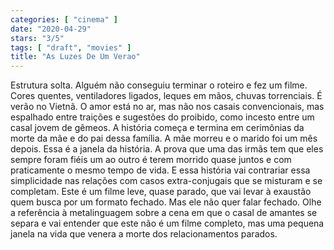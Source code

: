 ```yaml
---
categories: [ "cinema" ]
date: "2020-04-29"
stars: "3/5"
tags: [ "draft", "movies" ]
title: "As Luzes De Um Verao"
---
```

Estrutura solta. Alguém não conseguiu terminar o roteiro e fez um
filme. Cores quentes, ventiladores ligados, leques em mãos, chuvas
torrenciais. É verão no Vietnã. O amor está no ar, mas não nos casais
convencionais, mas espalhado entre traições e sugestões do proibido,
como incesto entre um casal jovem de gêmeos. A história começa e
termina em cerimônias da morte da mãe e do pai dessa família. A mãe
morreu e o marido foi um mês depois. Essa é a janela da história. A
prova que uma das irmãs tem que eles sempre foram fiéis um ao outro
é terem morrido quase juntos e com praticamente o mesmo tempo de
vida. E essa história vai contrariar essa simplicidade nas relações
com casos extra-conjugais que se misturam e se completam. Este é um
filme leve, quase parado, que vai levar à exaustão quem busca por um
formato fechado. Mas ele não quer falar fechado. Olhe a referência
à metalinguagem sobre a cena em que o casal de amantes se separa e vai
entender que este não é um filme completo, mas uma pequena janela na
vida que venera a morte dos relacionamentos parados.
